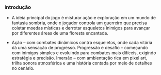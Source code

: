 ### Introdução

- A ideia principal do jogo é misturar ação e exploração em um mundo de fantasia sombria, onde o jogador controla um guerreiro que precisa coletar moedas místicas e derrotar esqueletos inimigos para avançar por diferentes áreas de uma floresta encantada.

- Ação – com combates dinâmicos contra esqueletos, onde cada vitória dá uma sensação de progresso.
Progressão e desafio – começando com inimigos simples e evoluindo para combates mais difíceis, exigindo estratégia e precisão.
Imersão – com ambientação rica em pixel art, trilha sonora atmosférica e uma história contada por meio de detalhes no cenário.


